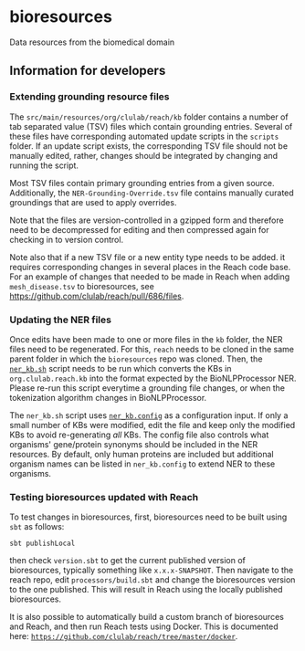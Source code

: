 # bioresources
Data resources from the biomedical domain

## Information for developers

### Extending grounding resource files
The `src/main/resources/org/clulab/reach/kb` folder contains a number of
tab separated value (TSV) files which contain grounding entries. Several of
these files have corresponding automated update scripts in the `scripts`
folder.  If an update script exists, the corresponding TSV file should not be
manually edited, rather, changes should be integrated by changing and running
the script.

Most TSV files contain primary grounding entries from a given source.
Additionally, the `NER-Grounding-Override.tsv` file contains manually curated
groundings that are used to apply overrides.

Note that the files are version-controlled in a gzipped form and
therefore need to be decompressed for editing and then compressed again
for checking in to version control.

Note also that if a new TSV file or a new entity type needs to be added. it
requires corresponding changes in several places in the Reach code base. For an
example of changes that needed to be made in Reach when adding
`mesh_disease.tsv` to bioresources, see
https://github.com/clulab/reach/pull/686/files.

### Updating the NER files
Once edits have been made to one or more files in the `kb` folder, the NER
files need to be regenerated. For this, `reach` needs to be cloned in the same
parent folder in which the `bioresources` repo was cloned. Then, the
[`ner_kb.sh`](ner_kb.sh) script needs to be run which converts the KBs in
`org.clulab.reach.kb` into the format expected by the BioNLPProcessor NER.
Please re-run this script everytime a grounding file changes, or when the
tokenization algorithm changes in BioNLPProcessor.

The `ner_kb.sh` script uses [`ner_kb.config`](ner_kb.config) as a configuration
input. If only a small number of KBs were modified, edit the file and keep
only the modified KBs to avoid re-generating *all* KBs. The config file
also controls what organisms' gene/protein synonyms should be included in the
NER resources. By default, only human proteins are included but additional
organism names can be listed in `ner_kb.config` to extend NER to these
organisms.

### Testing bioresources updated with Reach
To test changes in bioresources, first, bioresources need to be built using
`sbt` as follows:
```
sbt publishLocal
```
then check `version.sbt` to get the current published version of bioresources,
typically something like `x.x.x-SNAPSHOT`. Then navigate to the reach repo,
edit `processors/build.sbt` and change the bioresources version to the one
published. This will result in Reach using the locally published bioresources.

It is also possible to automatically build a custom branch of bioresources
and Reach, and then run Reach tests using Docker. This is documented here:
[`https://github.com/clulab/reach/tree/master/docker`](https://github.com/clulab/reach/tree/master/docker).